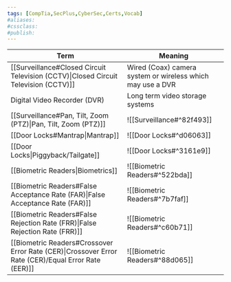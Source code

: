 ```yaml
---
tags: [CompTia,SecPlus,CyberSec,Certs,Vocab]
#aliases:
#cssclass:
#publish:
---
```


| Term                                                                                                | Meaning                                                    |
| --------------------------------------------------------------------------------------------------- | ---------------------------------------------------------- |
| [[Surveillance#Closed Circuit Television (CCTV)\|Closed Circuit Television (CCTV)]]                 | Wired (Coax) camera system or wireless which may use a DVR |
| Digital Video Recorder (DVR)                                                                        | Long term video storage systems                            |
| [[Surveillance#Pan, Tilt, Zoom (PTZ)\|Pan, Tilt, Zoom (PTZ)]]                                       | ![[Surveillance#^82f493]]                                  |
| [[Door Locks#Mantrap\|Mantrap]]                                                                     | ![[Door Locks#^d06063]]                                    | 
| [[Door Locks\|Piggyback/Tailgate]] | ![[Door Locks#^3161e9]] |
| [[Biometric Readers\|Biometrics]]                                                                   | ![[Biometric Readers#^522bda]]                             |
| [[Biometric Readers#False Acceptance Rate (FAR)\|False Acceptance Rate (FAR)]]                      | ![[Biometric Readers#^7b7faf]]                             |
| [[Biometric Readers#False Rejection Rate (FRR)\|False Rejection Rate (FRR)]]                        | ![[Biometric Readers#^c60b71]]                             |
| [[Biometric Readers#Crossover Error Rate (CER)\|Crossover Error Rate (CER)/Equal Error Rate (EER)]] | ![[Biometric Readers#^88d065]]                             |
